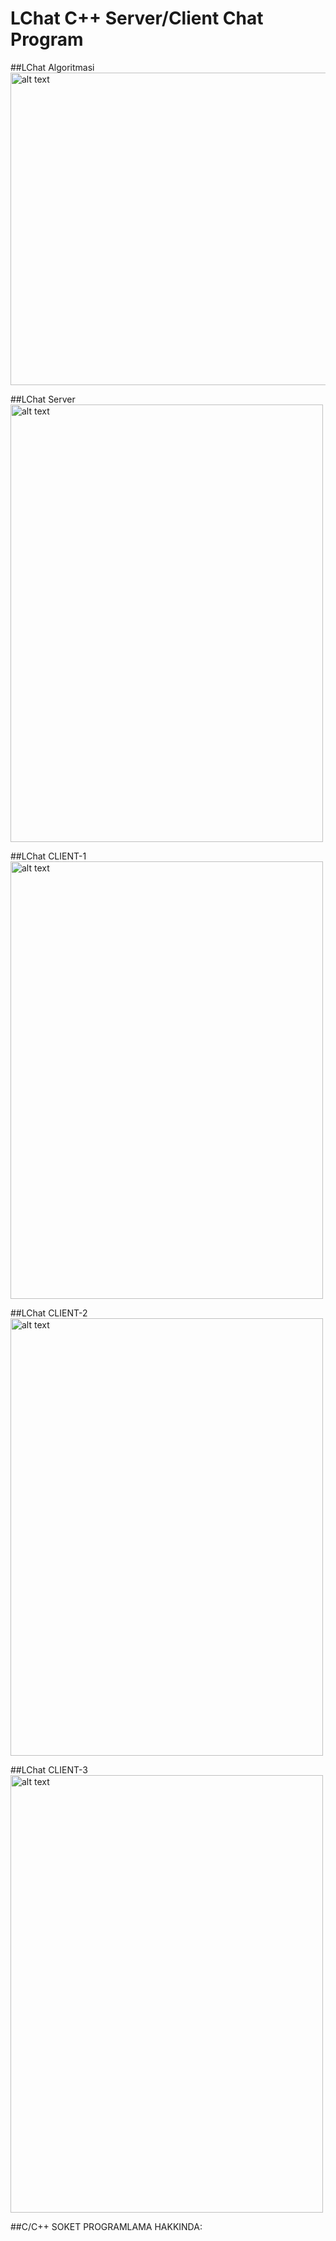 # LChat C++ Server/Client Chat Program

##LChat Algoritmasi
<img src="https://i.imgur.com/AT6gVY2_d.webp?maxwidth=760&fidelity=grand" alt="alt text" width="700" height="500">

##LChat Server
<img src="https://i.imgur.com/FUmPuVe_d.webp?maxwidth=760&fidelity=grand" alt="alt text" width="500" height="700">

##LChat CLIENT-1
<img src="https://i.imgur.com/5VCHBjU_d.webp?maxwidth=760&fidelity=grand" alt="alt text" width="500" height="700">

##LChat CLIENT-2
<img src="https://i.imgur.com/ScCEZbR_d.webp?maxwidth=760&fidelity=grand" alt="alt text" width="500" height="700">

##LChat CLIENT-3
<img src="https://i.imgur.com/4EmN9MU_d.webp?maxwidth=760&fidelity=grand" alt="alt text" width="500" height="700">

##C/C++ SOKET PROGRAMLAMA  HAKKINDA:

